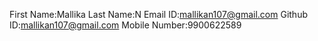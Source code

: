 First Name:Mallika
Last Name:N
Email ID:mallikan107@gmail.com
Github ID:mallikan107@gmail.com
Mobile Number:9900622589
